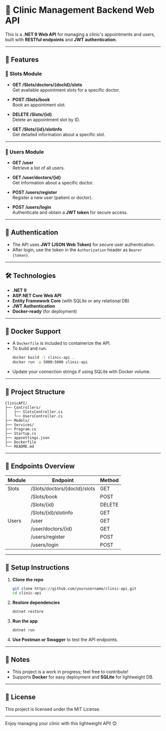 
# 🏥 Clinic Management Backend Web API

This is a **.NET 9 Web API** for managing a clinic's appointments and users, built with **RESTful endpoints** and **JWT authentication**.

---

## 🚀 Features

### 🔹 Slots Module
- **GET /Slots/doctors/{docId}/slots**  
  Get available appointment slots for a specific doctor.

- **POST /Slots/book**  
  Book an appointment slot.

- **DELETE /Slots/{id}**  
  Delete an appointment slot by ID.

- **GET /Slots/{id}/slotinfo**  
  Get detailed information about a specific slot.

---

### 🔹 Users Module
- **GET /user**  
  Retrieve a list of all users.

- **GET /user/doctors/{id}**  
  Get information about a specific doctor.

- **POST /users/register**  
  Register a new user (patient or doctor).

- **POST /users/login**  
  Authenticate and obtain a **JWT token** for secure access.

---

## 🔐 Authentication
- The API uses **JWT (JSON Web Token)** for secure user authentication.
- After login, use the token in the `Authorization` header as `Bearer {token}`.

---

## 🛠️ Technologies
- **.NET 9**
- **ASP.NET Core Web API**
- **Entity Framework Core** (with SQLite or any relational DB)
- **JWT Authentication**
- **Docker-ready** (for deployment)

---

## 🐳 Docker Support
- A `Dockerfile` is included to containerize the API.
- To build and run:
  ```bash
  docker build -t clinic-api .
  docker run -p 5000:5000 clinic-api


* Update your connection strings if using SQLite with Docker volume.

---

## 📂 Project Structure

```
ClinicAPI/
├── Controllers/
│   ├── SlotsController.cs
│   └── UsersController.cs
├── Models/
├── Services/
├── Program.cs
├── Startup.cs
├── appsettings.json
├── Dockerfile
└── README.md
```

---

## 🔗 Endpoints Overview

| Module | Endpoint                     | Method |
| ------ | ---------------------------- | ------ |
| Slots  | /Slots/doctors/{docId}/slots | GET    |
|        | /Slots/book                  | POST   |
|        | /Slots/{id}                  | DELETE |
|        | /Slots/{id}/slotinfo         | GET    |
| Users  | /user                        | GET    |
|        | /user/doctors/{id}           | GET    |
|        | /users/register              | POST   |
|        | /users/login                 | POST   |

---

## 📝 Setup Instructions

1. **Clone the repo**

   ```bash
   git clone https://github.com/yourusername/clinic-api.git
   cd clinic-api
   ```

2. **Restore dependencies**

   ```bash
   dotnet restore
   ```

3. **Run the app**

   ```bash
   dotnet run
   ```

4. **Use Postman or Swagger** to test the API endpoints.

---

## 📌 Notes

* This project is a work in progress; feel free to contribute!
* Supports **Docker** for easy deployment and **SQLite** for lightweight DB.

---

## 📢 License

This project is licensed under the MIT License.

---

Enjoy managing your clinic with this lightweight API! 😊

